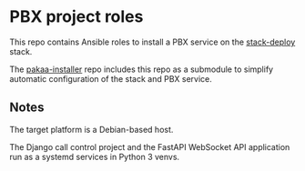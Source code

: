 # PBX project roles

This repo contains
Ansible roles to install
a PBX service
on the [stack-deploy](https://github.com/tessercat/stack-deploy) stack.

The [pakaa-installer](https://github.com/tessercat/pakaa-installer) repo
includes this repo as a submodule
to simplify automatic configuration
of the stack and PBX service.

## Notes

The target platform
is a Debian-based host.

The Django call control project
and the FastAPI WebSocket API application
run as a systemd services
in Python 3 venvs.

